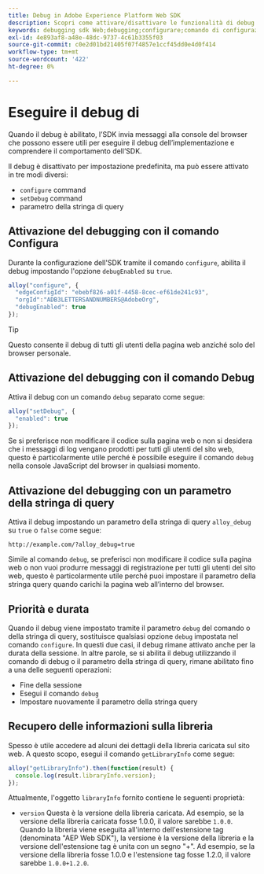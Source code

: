 ```yaml
---
title: Debug in Adobe Experience Platform Web SDK
description: Scopri come attivare/disattivare le funzionalità di debug nell’SDK per web di Experience Platform.
keywords: debugging sdk Web;debugging;configurare;comando di configurazione;comando di debug;edgeConfigId;setDebug;debugEnabled;debug;
exl-id: 4e893af8-a48e-48dc-9737-4c61b3355f03
source-git-commit: c0e2d01bd21405f07f4857e1ccf45dd0e4d0f414
workflow-type: tm+mt
source-wordcount: '422'
ht-degree: 0%

---
```


# Eseguire il debug di

Quando il debug è abilitato, l’SDK invia messaggi alla console del browser che possono essere utili per eseguire il debug dell’implementazione e comprendere il comportamento dell’SDK.

Il debug è disattivato per impostazione predefinita, ma può essere attivato in tre modi diversi:

* `configure` command
* `setDebug` command
* parametro della stringa di query

## Attivazione del debugging con il comando Configura

Durante la configurazione dell&#39;SDK tramite il comando `configure`, abilita il debug impostando l&#39;opzione `debugEnabled` su `true`.

```javascript
alloy("configure", {
  "edgeConfigId": "ebebf826-a01f-4458-8cec-ef61de241c93",
  "orgId":"ADB3LETTERSANDNUMBERS@AdobeOrg",
  "debugEnabled": true
});
```

>[!TIP]
>
>Questo consente il debug di tutti gli utenti della pagina web anziché solo del browser personale.

## Attivazione del debugging con il comando Debug

Attiva il debug con un comando `debug` separato come segue:

```javascript
alloy("setDebug", {
  "enabled": true
});
```

Se si preferisce non modificare il codice sulla pagina web o non si desidera che i messaggi di log vengano prodotti per tutti gli utenti del sito web, questo è particolarmente utile perché è possibile eseguire il comando `debug` nella console JavaScript del browser in qualsiasi momento.

## Attivazione del debugging con un parametro della stringa di query

Attiva il debug impostando un parametro della stringa di query `alloy_debug` su `true` o `false` come segue:

```HTTP
http://example.com/?alloy_debug=true
```

Simile al comando `debug`, se preferisci non modificare il codice sulla pagina web o non vuoi produrre messaggi di registrazione per tutti gli utenti del sito web, questo è particolarmente utile perché puoi impostare il parametro della stringa query quando carichi la pagina web all’interno del browser.

## Priorità e durata

Quando il debug viene impostato tramite il parametro `debug` del comando o della stringa di query, sostituisce qualsiasi opzione `debug` impostata nel comando `configure`. In questi due casi, il debug rimane attivato anche per la durata della sessione. In altre parole, se si abilita il debug utilizzando il comando di debug o il parametro della stringa di query, rimane abilitato fino a una delle seguenti operazioni:

* Fine della sessione
* Esegui il comando `debug`
* Impostare nuovamente il parametro della stringa query

## Recupero delle informazioni sulla libreria

Spesso è utile accedere ad alcuni dei dettagli della libreria caricata sul sito web. A questo scopo, esegui il comando `getLibraryInfo` come segue:

```js
alloy("getLibraryInfo").then(function(result) {
  console.log(result.libraryInfo.version);
});
```

Attualmente, l&#39;oggetto `libraryInfo` fornito contiene le seguenti proprietà:

* `version` Questa è la versione della libreria caricata. Ad esempio, se la versione della libreria caricata fosse 1.0.0, il valore sarebbe `1.0.0`. Quando la libreria viene eseguita all&#39;interno dell&#39;estensione tag (denominata &quot;AEP Web SDK&quot;), la versione è la versione della libreria e la versione dell&#39;estensione tag è unita con un segno &quot;+&quot;. Ad esempio, se la versione della libreria fosse 1.0.0 e l&#39;estensione tag fosse 1.2.0, il valore sarebbe `1.0.0+1.2.0`.
